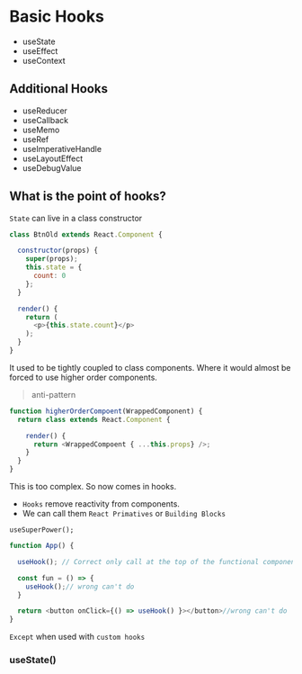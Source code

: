 # Basic Hooks

* useState
* useEffect
* useContext

## Additional Hooks

* useReducer
* useCallback
* useMemo
* useRef
* useImperativeHandle
* useLayoutEffect
* useDebugValue

## What is the point of hooks?

`State` can live in a class constructor

```javascript
class BtnOld extends React.Component {

  constructor(props) {
    super(props);
    this.state = {
      count: 0
    };
  }

  render() {
    return (
      <p>{this.state.count}</p>
    );
  }
}
```

It used to be tightly coupled to class components. Where it would almost be forced to use higher order components.

> anti-pattern

```javascript
function higherOrderCompoent(WrappedComponent) {
  return class extends React.Component {

    render() {
      return <WrappedCompoent { ...this.props} />;
    }
  }
}
```

This is too complex. So now comes in hooks.

* `Hooks` remove reactivity from components.
* We can call them `React Primatives` or `Building Blocks`

`useSuperPower();`

```javascript
function App() {

  useHook(); // Correct only call at the top of the functional component

  const fun = () => {
    useHook();// wrong can't do
  }

  return <button onClick={() => useHook() }></button>//wrong can't do
}
```

`Except` when used with `custom hooks`

### useState()










